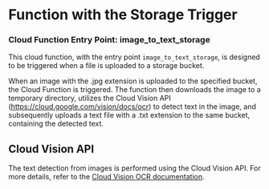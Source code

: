 # Function with the Storage Trigger

### Cloud Function Entry Point: image_to_text_storage

This cloud function, with the entry point `image_to_text_storage`, is designed to be triggered when a file is uploaded to a storage bucket.

When an image with the .jpg extension is uploaded to the specified bucket, the Cloud Function is triggered. The function then downloads the image to a temporary directory, utilizes the Cloud Vision API (https://cloud.google.com/vision/docs/ocr) to detect text in the image, and subsequently uploads a text file with a .txt extension to the same bucket, containing the detected text.

## Cloud Vision API

The text detection from images is performed using the Cloud Vision API. For more details, refer to the [Cloud Vision OCR documentation](https://cloud.google.com/vision/docs/ocr).

